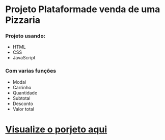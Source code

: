 # Projeto Plataformade venda de uma Pizzaria

### Projeto usando: ###
+ HTML
+ CSS
+ JavaScript

### Com varias funções ###
+ Modal
+ Carrinho
+ Quantidade
+ Subtotal
+ Desconto
+ Valor total

# <a href="https://isaacvrb.github.io/Pizzas/">Visualize o porjeto aqui</a> #